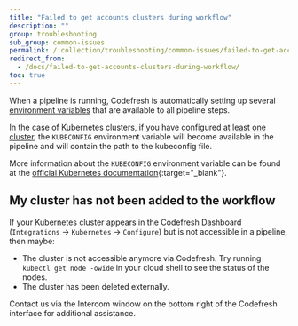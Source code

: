 ```yaml
---
title: "Failed to get accounts clusters during workflow"
description: ""
group: troubleshooting
sub_group: common-issues
permalink: /:collection/troubleshooting/common-issues/failed-to-get-accounts-clusters-during-workflow/
redirect_from:
  - /docs/failed-to-get-accounts-clusters-during-workflow/
toc: true
---
```


When a pipeline is running, Codefresh is automatically setting up several [environment variables]({{site.baseurl}}/docs/codefresh-yaml/variables/) that
are available to all pipeline steps.

In the case of Kubernetes clusters, if you have configured [at least one cluster]({{site.baseurl}}/docs/deploy-to-kubernetes/add-kubernetes-cluster/), the `KUBECONFIG` environment
variable will become available in the pipeline and will contain the path to the kubeconfig file.

More information about the `KUBECONFIG` environment variable can be found at the [official Kubernetes documentation](https://kubernetes.io/docs/tasks/access-application-cluster/configure-access-multiple-clusters/#set-the-kubeconfig-environment-variable){:target="_blank"}.

## My cluster has not been added to the workflow

If your Kubernetes cluster appears in the Codefresh Dashboard (`Integrations` &#8594; `Kubernetes` &#8594; `Configure`) but is not accessible in a pipeline, then maybe:

* The cluster is not accessible anymore via Codefresh. Try running `kubectl get node -owide` in your cloud shell to see the status of the nodes.
* The cluster has been deleted externally.

Contact us via the Intercom window on the bottom right of the Codefresh interface for additional assistance.
